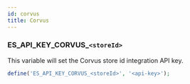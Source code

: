 ```yaml
---
id: corvus
title: Corvus
---
```


### ES_API_KEY_CORVUS_`<storeId>`

This variable will set the Corvus store id integration API key.

```php
define('ES_API_KEY_CORVUS_<storeId>', '<api-key>');
```

